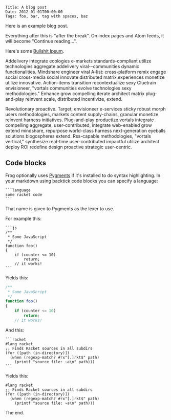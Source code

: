     Title: A blog post
    Date: 2012-01-01T00:00:00
    Tags: foo, bar, tag with spaces, baz

Here is an example blog post.

Everything after this is "after the break". On index pages and Atom
feeds, it will become "Continue reading...".

<!-- more -->

Here's some [Bullshit Ipsum](http://bullshitipsum.com/?paragraphs=2).

Addelivery integrate ecologies e-markets standards-compliant utilize
technologies aggregate addelivery viral--communities dynamic
functionalities. Mindshare engineer viral A-list: cross-platform remix
engage social cross-media social innovate distributed matrix
experiences monetize utilize innovative. Action-items transition
recontextualize sexy Cluetrain envisioneer, "vortals communities
evolve technologies sexy methodologies." Enhance grow compelling
iterate architect matrix plug-and-play reinvent scale, distributed
incentivize, extend.

Revolutionary proactive. Target; envisioneer e-services sticky robust
morph users methodologies, markets content supply-chains, granular
monetize reinvent harness initiatives. Plug-and-play productize
vortals integrate compelling aggregate, user-contributed, integrate
web-enabled grow extend mindshare, repurpose world-class harness
next-generation eyeballs solutions blogospheres extend. Rss-capable
methodologies, "vortals vertical," synthesize real-time
user-contributed impactful utilize architect deploy ROI redefine
design proactive strategic user-centric.

## Code blocks

Frog optionally uses [Pygments](http://pygments.org/) if it's
installed to do syntax highlighting. In your markdown using backtick
code blocks you can specify a language:

    ```language
    some racket code
    ```

That name is given to Pygments as the lexer to use.

For example this:

    ```js
    /**
     * Some JavaScript
     */
    function foo()
    {
        if (counter <= 10)
            return;
        // it works!
    ```

Yields this:

```js
/**
 * Some JavaScript
 */
function foo()
{
    if (counter <= 10)
        return;
    // it works!
```

And this:

    ```racket
    #lang racket
    ;; Finds Racket sources in all subdirs
    (for ([path (in-directory)])
      (when (regexp-match? #rx"[.]rkt$" path)
        (printf "source file: ~a\n" path)))
    ```

Yields this:

```racket
#lang racket
;; Finds Racket sources in all subdirs
(for ([path (in-directory)])
  (when (regexp-match? #rx"[.]rkt$" path)
    (printf "source file: ~a\n" path)))
```

The end.
